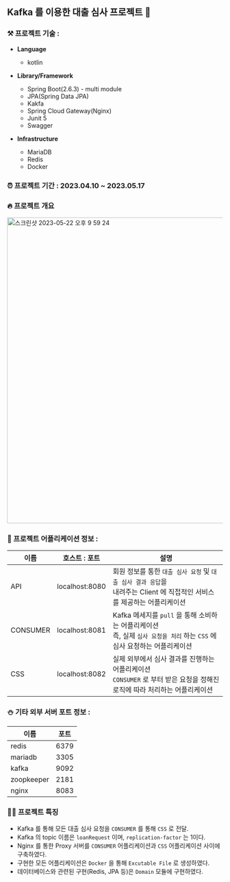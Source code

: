 ## Kafka 를 이용한 대출 심사 프로젝트  🏦

### ⚒️ 프로젝트 기술 :

- **Language**
  - kotlin
 
- **Library/Framework**
  - Spring Boot(2.6.3) - multi module
  - JPA(Spring Data JPA)
  - Kakfa
  - Spring Cloud Gateway(Nginx)
  - Junit 5
  - Swagger
 
- **Infrastructure**
  - MariaDB
  - Redis
  - Docker 

### ⏰ 프로젝트 기간 : 2023.04.10 ~ 2023.05.17

### 🔥 프로젝트 개요
  <img width="713" alt="스크린샷 2023-05-22 오후 9 59 24" src="https://github.com/choidongkuen/Loan_Judgement_Project/assets/96874318/dec0532c-dbcf-4a14-86c8-19e11d2424a7">


### 🦾 프로젝트 어플리케이션 정보 : 

| 이름 | 호스트 : 포트 | 설명 |
| -- | -- | -- |
| API | localhost:8080 | 회원 정보를 통한 `대출 심사 요청` 및 `대출 심사 결과 응답`을 <br> 내려주는 Client 에 직접적인 서비스를 제공하는 어플리케이션 |
| CONSUMER | localhost:8081 | Kafka 메세지를 `pull` 을 통해 소비하는 어플리케이션 <br> 즉, 실제 `심사 요청을 처리` 하는 `CSS` 에 심사 요청하는 어플리케이션 |
| CSS | localhost:8082 | 실제 외부에서 심사 결과를 진행하는 어플리케이션 <br> `CONSUMER` 로 부터 받은 요청을 정해진 로직에 따라 처리하는 어플리케이션 |

### ⛄️ 기타 외부 서버 포트 정보 : 
  | 이름 | 포트 |
  | -- | -- |
  | redis | 6379 |
  | mariadb | 3305 |
  | kafka | 9092 |
  | zoopkeeper | 2181 |
  | nginx | 8083 |

###  👨‍💻 프로젝트 특징 
  - Kafka 를 통해 모든 대출 심사 요청을 `CONSUMER` 를 통해 `CSS` 로 전달.
  - Kafka 의 topic 이름은 `loanRequest` 이며, `replication-factor` 는 1이다.
  - Nginx 를 통한 Proxy 서버를 `CONSUMER` 어플리케이션과 `CSS` 어플리케이션 사이에 구축하였다.
  - 구현한 모든 어플리케이션은 `Docker` 을 통해 `Excutable File` 로 생성하였다.
  - 데이터베이스와 관련된 구현(Redis, JPA 등)은 `Domain` 모듈에 구현하였다.

